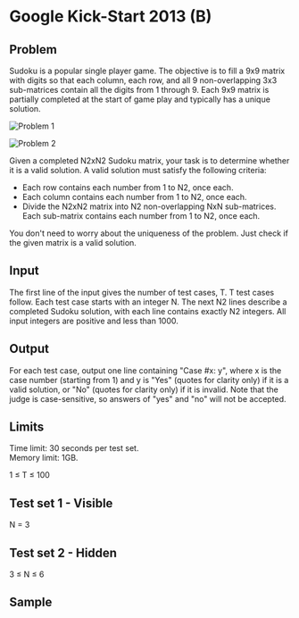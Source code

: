 # Google Kick-Start 2013 (B)

## Problem 

Sudoku is a popular single player game. The objective is to fill a 9x9 matrix with digits so that each column, each row, and all 9 non-overlapping 3x3 sub-matrices contain all the digits from 1 through 9. Each 9x9 matrix is partially completed at the start of game play and typically has a unique solution.

![Problem 1](D:\Projects\KickStart\2013\B\sudoku-checker\assets\problem-1.png "Problem 1") 

![Problem 2](D:\Projects\KickStart\2013\B\sudoku-checker\assets\problem-2.png "Problem 2")

Given a completed N2xN2 Sudoku matrix, your task is to determine whether it is a valid solution. A valid solution must satisfy the following criteria:

* Each row contains each number from 1 to N2, once each.
* Each column contains each number from 1 to N2, once each.
* Divide the N2xN2 matrix into N2 non-overlapping NxN sub-matrices. Each sub-matrix contains each number from 1 to N2, once each.

You don't need to worry about the uniqueness of the problem. Just check if the given matrix is a valid solution.

## Input

The first line of the input gives the number of test cases, T. T test cases follow. Each test case starts with an integer N. The next N2 lines describe a completed Sudoku solution, with each line contains exactly N2 integers. All input integers are positive and less than 1000.

## Output

For each test case, output one line containing "Case #x: y", where x is the case number (starting from 1) and y is "Yes" (quotes for clarity only) if it is a valid solution, or "No" (quotes for clarity only) if it is invalid. Note that the judge is case-sensitive, so answers of "yes" and "no" will not be accepted.

## Limits

Time limit: 30 seconds per test set.  
Memory limit: 1GB.

1 ≤ T ≤ 100

## Test set 1 - Visible
N = 3

## Test set 2 - Hidden
3 ≤ N ≤ 6

## Sample



